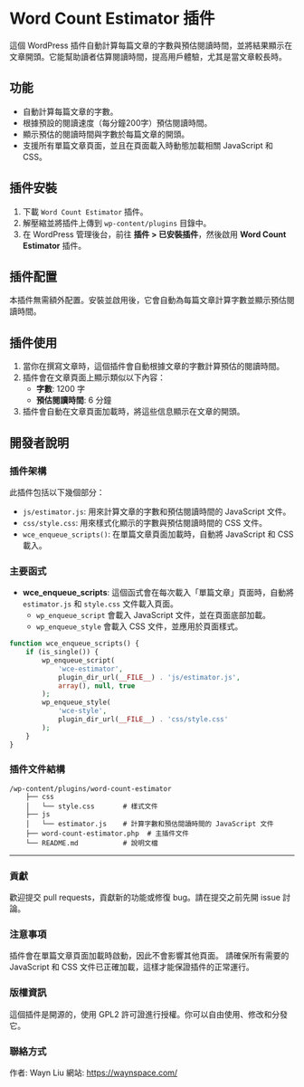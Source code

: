 # Word Count Estimator 插件

這個 WordPress 插件自動計算每篇文章的字數與預估閱讀時間，並將結果顯示在文章開頭。它能幫助讀者估算閱讀時間，提高用戶體驗，尤其是當文章較長時。

## 功能

- 自動計算每篇文章的字數。
- 根據預設的閱讀速度（每分鐘200字）預估閱讀時間。
- 顯示預估的閱讀時間與字數於每篇文章的開頭。
- 支援所有單篇文章頁面，並且在頁面載入時動態加載相關 JavaScript 和 CSS。

## 插件安裝

1. 下載 `Word Count Estimator` 插件。
2. 解壓縮並將插件上傳到 `wp-content/plugins` 目錄中。
3. 在 WordPress 管理後台，前往 **插件 > 已安裝插件**，然後啟用 **Word Count Estimator** 插件。

## 插件配置

本插件無需額外配置。安裝並啟用後，它會自動為每篇文章計算字數並顯示預估閱讀時間。

## 插件使用

1. 當你在撰寫文章時，這個插件會自動根據文章的字數計算預估的閱讀時間。
2. 插件會在文章頁面上顯示類似以下內容：
   - **字數**: 1200 字
   - **預估閱讀時間**: 6 分鐘
3. 插件會自動在文章頁面加載時，將這些信息顯示在文章的開頭。

## 開發者說明

### 插件架構

此插件包括以下幾個部分：

- `js/estimator.js`: 用來計算文章的字數和預估閱讀時間的 JavaScript 文件。
- `css/style.css`: 用來樣式化顯示的字數與預估閱讀時間的 CSS 文件。
- `wce_enqueue_scripts()`: 在單篇文章頁面加載時，自動將 JavaScript 和 CSS 載入。

### 主要函式

- **wce_enqueue_scripts**: 這個函式會在每次載入「單篇文章」頁面時，自動將 `estimator.js` 和 `style.css` 文件載入頁面。
  - `wp_enqueue_script` 會載入 JavaScript 文件，並在頁面底部加載。
  - `wp_enqueue_style` 會載入 CSS 文件，並應用於頁面樣式。

```php
function wce_enqueue_scripts() {
    if (is_single()) {
        wp_enqueue_script(
            'wce-estimator',
            plugin_dir_url(__FILE__) . 'js/estimator.js',
            array(), null, true
        );
        wp_enqueue_style(
            'wce-style',
            plugin_dir_url(__FILE__) . 'css/style.css'
        );
    }
}
```

### 插件文件結構
```
/wp-content/plugins/word-count-estimator
    ├── css
    │   └── style.css       # 樣式文件
    ├── js
    │   └── estimator.js    # 計算字數和預估閱讀時間的 JavaScript 文件
    ├── word-count-estimator.php  # 主插件文件
    └── README.md           # 說明文檔
```
---

### 貢獻
歡迎提交 pull requests，貢獻新的功能或修復 bug。請在提交之前先開 issue 討論。

### 注意事項
插件會在單篇文章頁面加載時啟動，因此不會影響其他頁面。
請確保所有需要的 JavaScript 和 CSS 文件已正確加載，這樣才能保證插件的正常運行。

### 版權資訊
這個插件是開源的，使用 GPL2 許可證進行授權。你可以自由使用、修改和分發它。

### 聯絡方式
作者: Wayn Liu
網站: https://waynspace.com/
